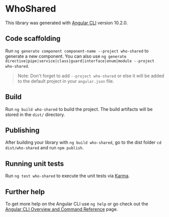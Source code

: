 # WhoShared

This library was generated with [Angular CLI](https://github.com/angular/angular-cli) version 10.2.0.

## Code scaffolding

Run `ng generate component component-name --project who-shared` to generate a new component. You can also use `ng generate directive|pipe|service|class|guard|interface|enum|module --project who-shared`.
> Note: Don't forget to add `--project who-shared` or else it will be added to the default project in your `angular.json` file. 

## Build

Run `ng build who-shared` to build the project. The build artifacts will be stored in the `dist/` directory.

## Publishing

After building your library with `ng build who-shared`, go to the dist folder `cd dist/who-shared` and run `npm publish`.

## Running unit tests

Run `ng test who-shared` to execute the unit tests via [Karma](https://karma-runner.github.io).

## Further help

To get more help on the Angular CLI use `ng help` or go check out the [Angular CLI Overview and Command Reference](https://angular.io/cli) page.
